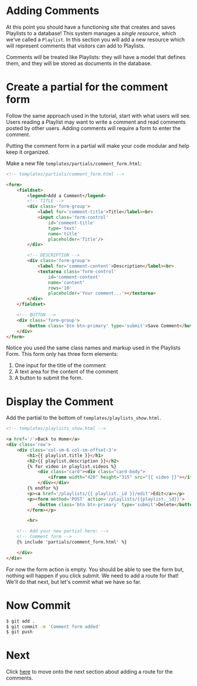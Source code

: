 # Adding Comments

At this point you should have a functioning site that creates and saves Playlists to a database! This system manages a *single resource*, which we've called a `Playlist`. In this section you will add a new resource which will represent comments that visitors can add to Playlists.

Comments will be treated like Playlists: they will have a model that defines them, and they will be stored as documents in the database.

# Create a partial for the comment form

Follow the same approach used in the tutorial, start with what users will see. Users reading a Playlist may want to write a comment and read comments posted by other users. Adding comments will require a form to enter the comment.

Putting the comment form in a partial will make your code modular and help keep it organized.

Make a new file `templates/partials/comment_form.html`:

```html
<!-- templates/partials/comment_form.html -->

<form>
    <fieldset>
        <legend>Add a Comment</legend>
        <!-- TITLE -->
        <div class='form-group'>
            <label for='comment-title'>Title</label><br>
            <input class='form-control'
                id='comment-title'
                type='text'
                name='title'
                placeholder='Title'/>
        </div>

        <!-- DESCRIPTION -->
        <div class='form-group'>
            <label for='comment-content'>Description</label><br>
            <textarea class='form-control'
                id='comment-content'
                name='content'
                rows='10'
                placeholder='Your comment...'></textarea>
        </div>
    </fieldset>

    <!-- BUTTON -->
    <div class='form-group'>
        <button class='btn btn-primary' type='submit'>Save Comment</button>
    </div>
</form>
```

Notice you used the same class names and markup used in the Playlists Form. This form only has three form elements:

1. One input for the title of the comment
1. A text area for the content of the comment
1. A button to submit the form.

# Display the Comment

Add the partial to the bottom of `templates/playlists_show.html`.

```html
<!-- templates/playlists_show.html -->

<a href='/'>Back to Home</a>
<div class='row'>
    <div class='col-sm-6 col-sm-offset-3'>
        <h1>{{ playlist.title }}</h1>
        <h2>{{ playlist.description }}</h2>
        {% for video in playlist.videos %}
            <div class="card"><div class="card-body">
                <iframe width="420" height="315" src="{{ video }}"></iframe>
            </div></div>
        {% endfor %}
        <p><a href='/playlists/{{ playlist._id }}/edit'>Edit</a></p>
        <p><form method='POST' action='/playlists/{{playlist._id}}'>
            <button class='btn btn-primary' type='submit'>Delete</button>
        </form></p>

        <hr>

    <!-- Add your new partial here: -->
    <!-- Comment form -->
    {% include 'partials/comment_form.html' %}

    </div>
</div>
```

For now the form action is empty. You should be able to see the form but, nothing will happen if you click submit. We need to add a route for that! We'll do that next, but let's commit what we have so far.

# Now Commit

```bash
$ git add .
$ git commit -m 'Comment form added'
$ git push
```

# Next

Click [here](../P11-Adding-Route-For-Comments/content.md) to move onto the next section about adding a route for the comments.

